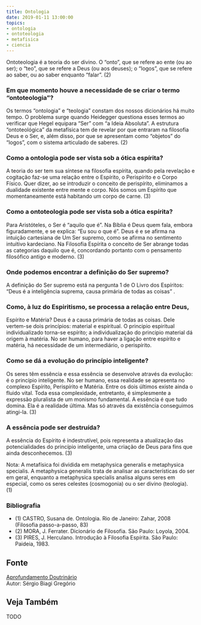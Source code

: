 ```yaml
---
title: Ontologia
date: 2019-01-11 13:00:00
topics: 
- ontologia
- ontoteologia
- metafisica
- ciencia
---
```


Ontoteologia é a teoria do ser divino. O “onto”, que se refere ao ente
(ou ao ser); o “teo”, que se refere a Deus (ou aos deuses); o “logos”,
que se refere ao saber, ou ao saber enquanto “falar”. (2)

### Em que momento houve a necessidade de se criar o termo “ontoteologia”?
Os termos “ontologia” e “teologia” constam dos nossos dicionários há
muito tempo. O problema surge quando Heidegger questiona esses termos ao
verificar que Hegel equipara “Ser” com “a Ideia Absoluta”. A estrutura
“ontoteológica” da metafísica tem de revelar por que entraram na
filosofia Deus e o Ser, e, além disso, por que se apresentam como
“objetos” do “logos”, com o sistema articulado de saberes. (2)

### Como a ontologia pode ser vista sob a ótica espírita?
A teoria do ser tem sua síntese na filosofia espírita, quando pela
revelação e cogitação faz-se uma relação entre o Espírito, o Perispírito
e o Corpo Físico. Quer dizer, ao se introduzir o conceito de
perispírito, eliminamos a dualidade existente entre mente e corpo. Nós
somos um Espírito que momentaneamente está habitando um corpo de carne.
(3)

### Como a ontoteologia pode ser vista sob a ótica espírita?
Para Aristóteles, o Ser é “aquilo que é”. Na Bíblia é Deus quem fala,
embora figuradamente, e se explica: “Eu sou o que é”. Deus é e se afirma
na intuição cartesiana de Um Ser supremo, como se afirma no sentimento
intuitivo kardeciano. Na Filosofia Espírita o conceito de Ser abrange
todas as categorias daquilo que é, concordando portanto com o
pensamento filosófico antigo e moderno. (3)

### Onde podemos encontrar a definição do Ser supremo?
A definição do Ser supremo está na pergunta 1 de O Livro dos
Espíritos: “Deus é a inteligência suprema, causa primária de todas as
coisas” .

### Como, à luz do Espiritismo, se processa a relação entre Deus,
Espírito e Matéria?
Deus é a causa primária de todas as coisas. Dele vertem-se dois
princípios: material e espiritual. O principio espiritual
individualizado torna-se espírito; a individualização do principio
material dá origem à matéria. No ser humano, para haver a ligação entre
espírito e matéria, há necessidade de um intermediário, o perispírito.

### Como se dá a evolução do princípio inteligente?
Os seres têm essência e essa essência se desenvolve através da evolução:
é o princípio inteligente. No ser humano, essa realidade se
apresenta no complexo Espírito, Perispírito e Matéria. Entre os dois
últimos existe ainda o fluido vital. Toda essa complexidade, entretanto,
é simplesmente a expressão pluralista de um monismo fundamental. A
essência é que tudo domina. Ela é a realidade última. Mas só através da
existência conseguimos atingi-la. (3)

### A essência pode ser destruída?
A essência do Espírito é indestrutível, pois representa a
atualização das potencialidades do princípio inteligente, uma
criação de Deus para fins que ainda desconhecemos. (3)

Nota: A metafísica foi dividida em metaphysica generalis e
metaphysica specialis. A metaphysica generalis trata de analisar as
características do ser em geral, enquanto a metaphysica specialis
analisa alguns seres em especial, como os seres celestes (cosmogonia) ou
o ser divino (teologia). (1)

### Bibliografia
* (1) CASTRO, Susana de. Ontologia. Rio de Janeiro: Zahar, 2008 (Filosofia passo-a-passo, 83)
* (2) MORA, J. Ferrater. Dicionário de Filosofia. São Paulo: Loyola, 2004.
* (3) PIRES, J. Herculano. Introdução à Filosofia Espírita. São Paulo: Paideia, 1983.

## Fonte
[Aprofundamento Doutrinário](https://sites.google.com/view/aprofundamentodoutrinario/ontologia-e-ontoteologia)  
Autor: Sérgio Biagi Gregório

## Veja Também
TODO


